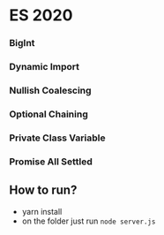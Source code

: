 # ES 2020

### BigInt
### Dynamic Import
### Nullish Coalescing
### Optional Chaining
### Private Class Variable
### Promise All Settled


## How to run?

- yarn install
- on the folder just run `node server.js`
